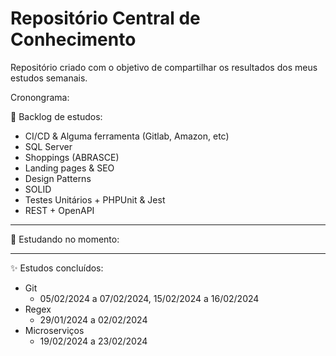 # Repositório Central de Conhecimento

Repositório criado com o objetivo de compartilhar os resultados dos meus estudos semanais.

Cronongrama:

📃 Backlog de estudos:

- CI/CD & Alguma ferramenta (Gitlab, Amazon, etc)
- SQL Server
- Shoppings (ABRASCE)
- Landing pages & SEO
- Design Patterns
- SOLID
- Testes Unitários + PHPUnit & Jest
- REST + OpenAPI

---

🚀 Estudando no momento:

---

✨ Estudos concluídos:

- Git
    - 05/02/2024 a 07/02/2024, 15/02/2024 a 16/02/2024
- Regex
    - 29/01/2024 a 02/02/2024
- Microserviços
    - 19/02/2024 a 23/02/2024

